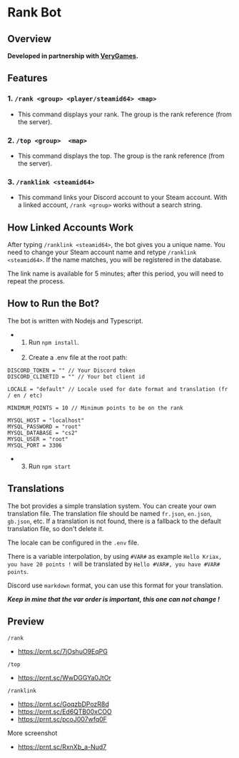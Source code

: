 # Rank Bot

## Overview
**Developed in partnership with [VeryGames](https://www.verygames.net).**

## Features
### 1. `/rank <group> <player/steamid64> <map>`
- This command displays your rank. The group is the rank reference (from the server).

### 2. `/top <group>  <map>`
- This command displays the top. The group is the rank reference (from the server).

### 3. `/ranklink <steamid64>`
- This command links your Discord account to your Steam account. With a linked account, `/rank <group>` works without a search string.

## How Linked Accounts Work
After typing `/ranklink <steamid64>`, the bot gives you a unique name. You need to change your Steam account name and retype `/ranklink <steamid64>`. 
If the name matches, you will be registered in the database.

The link name is available for 5 minutes; after this period, you will need to repeat the process.

## How to Run the Bot?
The bot is written with Nodejs and Typescript.
- 1. Run `npm install`.
- 2. Create a .env file at the root path:

```env
DISCORD_TOKEN = "" // Your Discord token
DISCORD_CLINETID = "" // Your bot client id

LOCALE = "default" // Locale used for date format and translation (fr / en / etc)

MINIMUM_POINTS = 10 // Minimum points to be on the rank

MYSQL_HOST = "localhost"
MYSQL_PASSWORD = "root"
MYSQL_DATABASE = "cs2"
MYSQL_USER = "root"
MYSQL_PORT = 3306
```

- 3. Run `npm start`

## Translations
The bot provides a simple translation system. You can create your own translation file. The translation file should be named `fr.json`, `en.json`, `gb.json`, etc. 
If a translation is not found, there is a fallback to the default translation file, so don't delete it.

The locale can be configured in the `.env` file. 

There is a variable interpolation, by using `#VAR#` as example 
`Hello Kriax, you have 20 points !` will be translated by `Hello #VAR#, you have #VAR# points`.

Discord use `markdown` format, you can use this format for your translation.

***Keep in mine that the var order is important, this one can not change !***

## Preview
`/rank` 
  - https://prnt.sc/7jOshuO9EqPG

`/top` 
  - https://prnt.sc/WwDGGYa0JtOr

`/ranklink` 
  - https://prnt.sc/GoqzbDPozR8d 
  - https://prnt.sc/Ed6QTB00xCOO 
  - https://prnt.sc/pcoJ007wfq0F

More screenshot
  - https://prnt.sc/RxnXb_a-Nud7